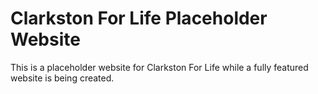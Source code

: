 Clarkston For Life Placeholder Website
===========

This is a placeholder website for Clarkston For Life while a fully featured website is being created.
